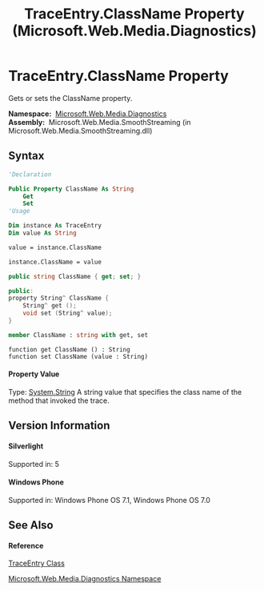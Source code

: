 ﻿---
title: TraceEntry.ClassName Property  (Microsoft.Web.Media.Diagnostics)
TOCTitle: ClassName Property
ms:assetid: P:Microsoft.Web.Media.Diagnostics.TraceEntry.ClassName
ms:mtpsurl: https://msdn.microsoft.com/en-us/library/microsoft.web.media.diagnostics.traceentry.classname(v=VS.95)
ms:contentKeyID: 46307727
ms.date: 05/31/2012
mtps_version: v=VS.95
f1_keywords:
- Microsoft.Web.Media.Diagnostics.TraceEntry.ClassName
- Microsoft.Web.Media.Diagnostics.TraceEntry.get_ClassName
- Microsoft.Web.Media.Diagnostics.TraceEntry.set_ClassName
dev_langs:
- CSharp
- JScript
- VB
- FSharp
- c++
api_location:
- Microsoft.Web.Media.SmoothStreaming.dll
api_name:
- Microsoft.Web.Media.Diagnostics.TraceEntry.ClassName
- Microsoft.Web.Media.Diagnostics.TraceEntry.get_ClassName
- Microsoft.Web.Media.Diagnostics.TraceEntry.set_ClassName
api_type:
- Managed
topic_type:
- apiref
- kbSyntax
product_family_name: VS
ROBOTS: INDEX,FOLLOW
---

# TraceEntry.ClassName Property

Gets or sets the ClassName property.

**Namespace:**  [Microsoft.Web.Media.Diagnostics](microsoft-web-media-diagnostics-namespace_1.md)  
**Assembly:**  Microsoft.Web.Media.SmoothStreaming (in Microsoft.Web.Media.SmoothStreaming.dll)

## Syntax

``` vb
'Declaration

Public Property ClassName As String
    Get
    Set
'Usage

Dim instance As TraceEntry
Dim value As String

value = instance.ClassName

instance.ClassName = value
```

``` csharp
public string ClassName { get; set; }
```

``` c++
public:
property String^ ClassName {
    String^ get ();
    void set (String^ value);
}
```

``` fsharp
member ClassName : string with get, set
```

``` jscript
function get ClassName () : String
function set ClassName (value : String)
```

#### Property Value

Type: [System.String](https://msdn.microsoft.com/en-us/library/s1wwdcbf\(v=vs.95\))  
A string value that specifies the class name of the method that invoked the trace.

## Version Information

#### Silverlight

Supported in: 5  

#### Windows Phone

Supported in: Windows Phone OS 7.1, Windows Phone OS 7.0  

## See Also

#### Reference

[TraceEntry Class](traceentry-class-microsoft-web-media-diagnostics_1.md)

[Microsoft.Web.Media.Diagnostics Namespace](microsoft-web-media-diagnostics-namespace_1.md)

